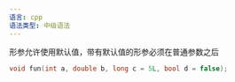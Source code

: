 ```yaml
---
语言: cpp
语法类型: 中级语法
---
```

形参允许使用默认值，带有默认值的形参必须在普通参数之后

```cpp
void fun(int a, double b, long c = 5L, bool d = false);
```
